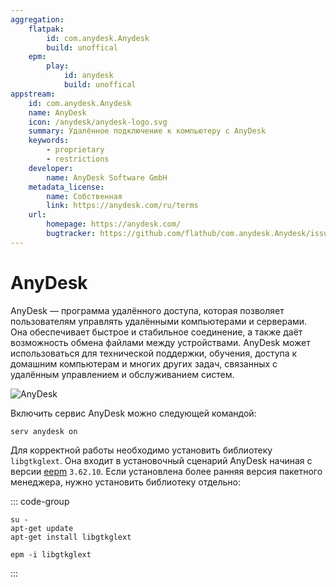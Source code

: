 ```yaml
---
aggregation:
    flatpak:
        id: com.anydesk.Anydesk
        build: unoffical
    epm:
        play:
            id: anydesk
            build: unoffical
appstream:
    id: com.anydesk.Anydesk
    name: AnyDesk
    icon: /anydesk/anydesk-logo.svg
    summary: Удалённое подключение к компьютеру с AnyDesk
    keywords:
        - proprietary
        - restrictions
    developer:
        name: AnyDesk Software GmbH
    metadata_license:
        name: Собственная
        link: https://anydesk.com/ru/terms
    url:
        homepage: https://anydesk.com/
        bugtracker: https://github.com/flathub/com.anydesk.Anydesk/issues
---
```


# AnyDesk

AnyDesk — программа удалённого доступа, которая позволяет пользователям управлять удалёнными компьютерами и серверами. Она обеспечивает быстрое и стабильное соединение, а также даёт возможность обмена файлами между устройствами. AnyDesk может использоваться для технической поддержки, обучения, доступа к домашним компьютерам и многих других задач, связанных с удалённым управлением и обслуживанием систем.

![AnyDesk](/anydesk/anydesk-1.png)

<!--@include: @apps/_parts/install/content-flatpak.md-->

<!--@include: @apps/_parts/install/content-epm-play.md-->

Включить сервис AnyDesk можно следующей командой:

```shell
serv anydesk on
```

Для корректной работы необходимо установить библиотеку `libgtkglext`. Она входит в установочный сценарий AnyDesk начиная с версии [eepm](/epm) `3.62.10`. Если установлена более ранняя версия пакетного менеджера, нужно установить библиотеку отдельно:

::: code-group

```shell[apt-get]
su -
apt-get update
apt-get install libgtkglext
```

```shell[epm]
epm -i libgtkglext
```

:::
